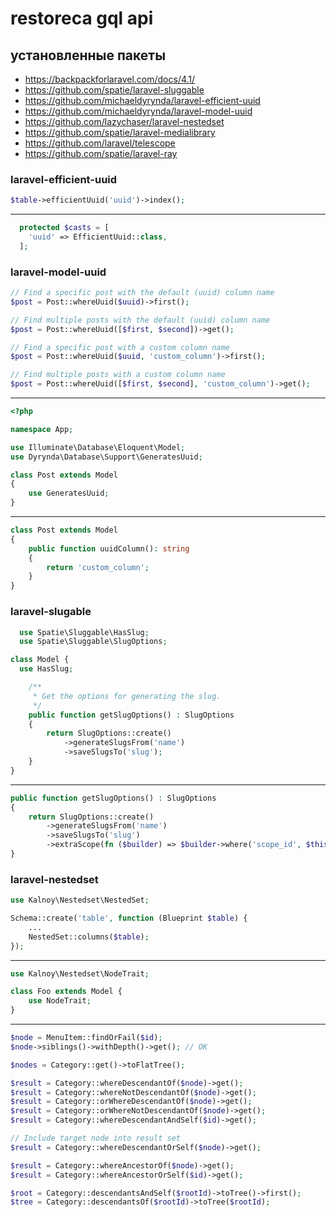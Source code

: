 # restoreca gql api


## установленные пакеты
-  https://backpackforlaravel.com/docs/4.1/
- https://github.com/spatie/laravel-sluggable
- https://github.com/michaeldyrynda/laravel-efficient-uuid
- https://github.com/michaeldyrynda/laravel-model-uuid
- https://github.com/lazychaser/laravel-nestedset
- https://github.com/spatie/laravel-medialibrary
- https://github.com/laravel/telescope
- https://github.com/spatie/laravel-ray


### laravel-efficient-uuid
```php
$table->efficientUuid('uuid')->index();
```
---
```php
  protected $casts = [
    'uuid' => EfficientUuid::class,
  ];
```

### laravel-model-uuid
```php
// Find a specific post with the default (uuid) column name
$post = Post::whereUuid($uuid)->first();

// Find multiple posts with the default (uuid) column name
$post = Post::whereUuid([$first, $second])->get();

// Find a specific post with a custom column name
$post = Post::whereUuid($uuid, 'custom_column')->first();

// Find multiple posts with a custom column name
$post = Post::whereUuid([$first, $second], 'custom_column')->get();
```
---
```php
<?php

namespace App;

use Illuminate\Database\Eloquent\Model;
use Dyrynda\Database\Support\GeneratesUuid;

class Post extends Model
{
    use GeneratesUuid;
}
```
---
```php
class Post extends Model
{
    public function uuidColumn(): string
    {
        return 'custom_column';
    }
}
```

### laravel-slugable

```php
  use Spatie\Sluggable\HasSlug;
  use Spatie\Sluggable\SlugOptions;

class Model {
  use HasSlug;

    /**
     * Get the options for generating the slug.
     */
    public function getSlugOptions() : SlugOptions
    {
        return SlugOptions::create()
            ->generateSlugsFrom('name')
            ->saveSlugsTo('slug');
    }
}
```
---
```php
public function getSlugOptions() : SlugOptions
{
    return SlugOptions::create()
        ->generateSlugsFrom('name')
        ->saveSlugsTo('slug')
        ->extraScope(fn ($builder) => $builder->where('scope_id', $this->scope_id));
}
```

### laravel-nestedset
```php
use Kalnoy\Nestedset\NestedSet;

Schema::create('table', function (Blueprint $table) {
    ...
    NestedSet::columns($table);
});
```
---
```php
use Kalnoy\Nestedset\NodeTrait;

class Foo extends Model {
    use NodeTrait;
}
```
---
```php
$node = MenuItem::findOrFail($id);
$node->siblings()->withDepth()->get(); // OK

$nodes = Category::get()->toFlatTree();

$result = Category::whereDescendantOf($node)->get();
$result = Category::whereNotDescendantOf($node)->get();
$result = Category::orWhereDescendantOf($node)->get();
$result = Category::orWhereNotDescendantOf($node)->get();
$result = Category::whereDescendantAndSelf($id)->get();

// Include target node into result set
$result = Category::whereDescendantOrSelf($node)->get();

$result = Category::whereAncestorOf($node)->get();
$result = Category::whereAncestorOrSelf($id)->get();

$root = Category::descendantsAndSelf($rootId)->toTree()->first();
$tree = Category::descendantsOf($rootId)->toTree($rootId);

```